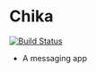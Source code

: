 # Chika
[![Build Status](https://travis-ci.org/mownier/Chika.svg?branch=master)](https://travis-ci.org/mownier/Chika)
- A messaging app
